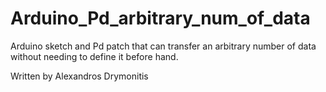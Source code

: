 Arduino_Pd_arbitrary_num_of_data
================================

Arduino sketch and Pd patch that can transfer an arbitrary number of data without needing to define it before hand.

Written by Alexandros Drymonitis
